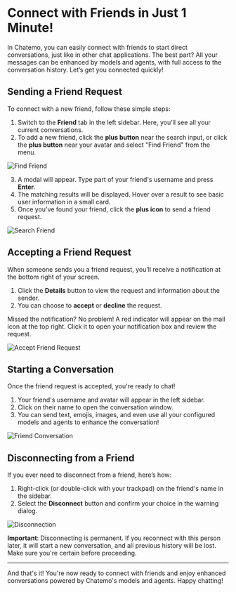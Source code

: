 # Connect with Friends in Just 1 Minute!

In Chatemo, you can easily connect with friends to start direct conversations, just like in other chat applications. The best part? All your messages can be enhanced by models and agents, with full access to the conversation history. Let’s get you connected quickly!

## Sending a Friend Request

To connect with a new friend, follow these simple steps:

1. Switch to the **Friend** tab in the left sidebar. Here, you'll see all your current conversations.
2. To add a new friend, click the **plus button** near the search input, or click the **plus button** near your avatar and select "Find Friend" from the menu.

![Find Friend](/docs/friend-1.png)

3. A modal will appear. Type part of your friend's username and press **Enter**.
4. The matching results will be displayed. Hover over a result to see basic user information in a small card.
5. Once you’ve found your friend, click the **plus icon** to send a friend request.

![Search Friend](/docs/friend-2.png)

## Accepting a Friend Request

When someone sends you a friend request, you’ll receive a notification at the bottom right of your screen.

1. Click the **Details** button to view the request and information about the sender.
2. You can choose to **accept** or **decline** the request.

Missed the notification? No problem! A red indicator will appear on the mail icon at the top right. Click it to open your notification box and review the request.

![Accept Friend Request](/docs/friend-3.png)

## Starting a Conversation

Once the friend request is accepted, you're ready to chat!

1. Your friend's username and avatar will appear in the left sidebar.
2. Click on their name to open the conversation window.
3. You can send text, emojis, images, and even use all your configured models and agents to enhance the conversation!

![Friend Conversation](/docs/friend-4.png)

## Disconnecting from a Friend

If you ever need to disconnect from a friend, here’s how:

1. Right-click (or double-click with your trackpad) on the friend's name in the sidebar.
2. Select the **Disconnect** button and confirm your choice in the warning dialog.

![Disconnection](/docs/friend-5.png)

**Important**: Disconnecting is permanent. If you reconnect with this person later, it will start a new conversation, and all previous history will be lost. Make sure you're certain before proceeding.

---

And that's it! You're now ready to connect with friends and enjoy enhanced conversations powered by Chatemo's models and agents. Happy chatting!
